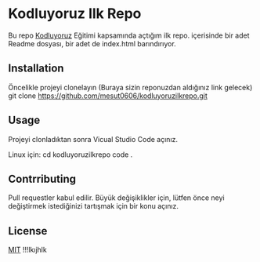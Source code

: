 # Kodluyoruz Ilk Repo
Bu repo [Kodluyoruz](https://kodluyoruz.org/tr/kodluyoruz/) Eğitimi kapsamında açtığım ilk repo. içerisinde bir adet Readme dosyası, bir adet de index.html barındırıyor.
## Installation ##
Öncelikle projeyi clonelayın  (Buraya sizin reponuzdan aldığınız link gelecek)
git clone https://github.com/mesut0606/kodluyoruzilkrepo.git
## Usage ##
Projeyi clonladıktan sonra Vicual Studio Code açınız.

Linux için:
cd kodluyoruzilkrepo code .

## Contrributing ##
Pull requestler kabul edilir. Büyük değişiklikler için, lütfen önce neyi değiştirmek istediğinizi tartışmak için bir konu açınız.
## License ##
[MIT](https://choosealicense.com/licenses/mit/)
!!!lkıjhlk

